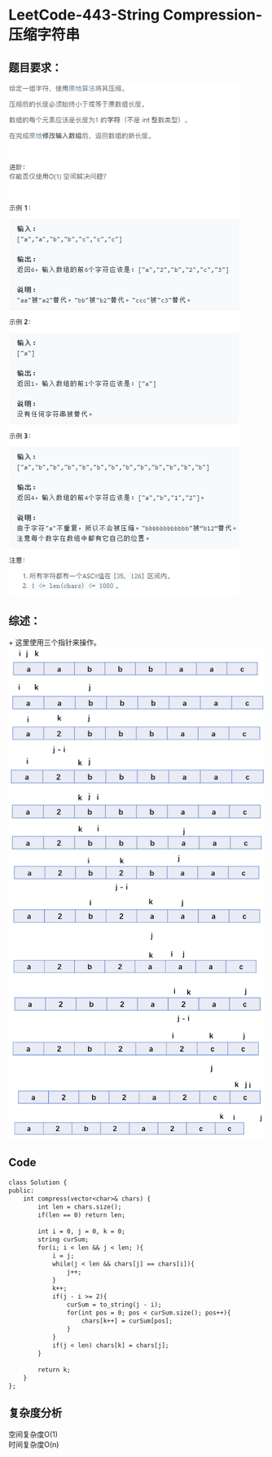 # LeetCode-443-String Compression-压缩字符串

## 题目要求：
![avatar](https://github.com/JakeChanFangZiyuan20/MyLeetCode/blob/master/img/443.png)

## 综述：  
\+ 这里使用三个指针来操作。  
![avatar](https://github.com/JakeChanFangZiyuan20/MyLeetCode/blob/master/img/443-1.png)  
![avatar](https://github.com/JakeChanFangZiyuan20/MyLeetCode/blob/master/img/443-2.png)  
![avatar](https://github.com/JakeChanFangZiyuan20/MyLeetCode/blob/master/img/443-3.png)  
![avatar](https://github.com/JakeChanFangZiyuan20/MyLeetCode/blob/master/img/443-4.png)  
![avatar](https://github.com/JakeChanFangZiyuan20/MyLeetCode/blob/master/img/443-5.png)  
![avatar](https://github.com/JakeChanFangZiyuan20/MyLeetCode/blob/master/img/443-6.png)  
![avatar](https://github.com/JakeChanFangZiyuan20/MyLeetCode/blob/master/img/443-7.png)  
![avatar](https://github.com/JakeChanFangZiyuan20/MyLeetCode/blob/master/img/443-8.png)  
![avatar](https://github.com/JakeChanFangZiyuan20/MyLeetCode/blob/master/img/443-9.png)  
![avatar](https://github.com/JakeChanFangZiyuan20/MyLeetCode/blob/master/img/443-10.png)  
![avatar](https://github.com/JakeChanFangZiyuan20/MyLeetCode/blob/master/img/443-11.png)  
![avatar](https://github.com/JakeChanFangZiyuan20/MyLeetCode/blob/master/img/443-12.png)  
![avatar](https://github.com/JakeChanFangZiyuan20/MyLeetCode/blob/master/img/443-13.png)  


## Code
```
class Solution {
public:
    int compress(vector<char>& chars) {
        int len = chars.size();
        if(len == 0) return len;

        int i = 0, j = 0, k = 0;
        string curSum;
        for(i; i < len && j < len; ){
            i = j;
            while(j < len && chars[j] == chars[i]){
                j++;
            }
            k++;
            if(j - i >= 2){
                curSum = to_string(j - i);
                for(int pos = 0; pos < curSum.size(); pos++){
                    chars[k++] = curSum[pos];
                }
            }
            if(j < len) chars[k] = chars[j];
        }

        return k;
    }
};
```


## 复杂度分析
空间复杂度O(1)  
时间复杂度O(n)


